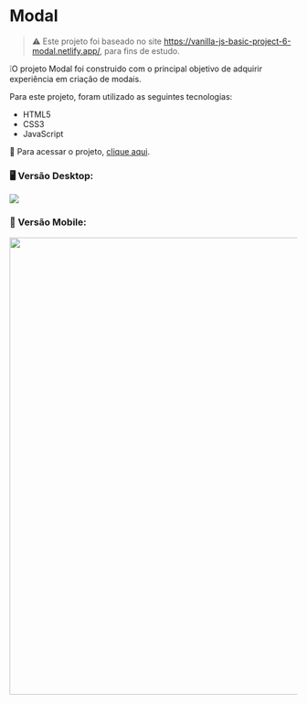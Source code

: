 # Modal

>⚠️ Este projeto foi baseado no site https://vanilla-js-basic-project-6-modal.netlify.app/, para fins de estudo.

❕O projeto Modal foi construido com o principal objetivo de adquirir experiência em criação de modais.

Para este projeto, foram utilizado as seguintes tecnologias:
- HTML5
- CSS3
- JavaScript

📌 Para acessar o projeto, [clique aqui](https://gtm35.github.io/Modal/).

### 🖥️ Versão Desktop:
<img src="Assets/github/desktop.png"/>

### 📱 Versão Mobile:
<img src="Assets/github/mobile.jpeg" height="800" />
